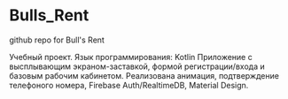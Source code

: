 # Bulls_Rent
github repo for Bull's Rent

Учебный проект.
Язык программирования: Kotlin
Приложение с высплывающим экраном-заставкой, формой регистрации/входа и базовым рабочим кабинетом. 
Реализована анимация, подтверждение телефоного номера, Firebase Auth/RealtimeDB, Material Design.
